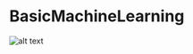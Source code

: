 # BasicMachineLearning

![alt text](https://lh3.googleusercontent.com/-U2g06xP0A14/WSMXVokkOdI/AAAAAAAABe4/oLDCyREGRhEcrQcpXxlnCj6R-9k5XOufwCL0B/w530-d-h398/iteration_all.gif)
